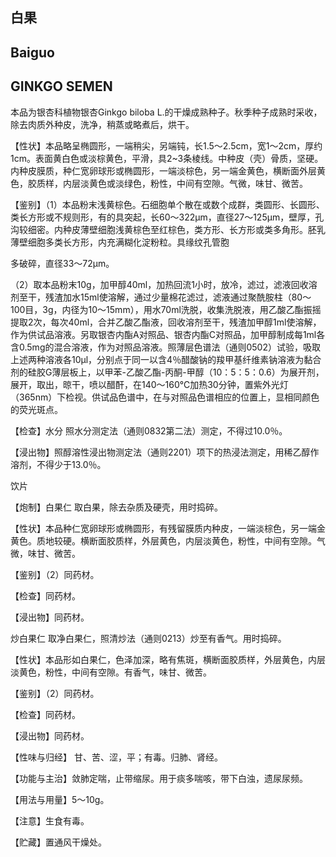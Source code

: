 ## 白果

## Baiguo

## GINKGO SEMEN

本品为银杏科植物银杏Ginkgo biloba L.的干燥成熟种子。秋季种子成熟时采收，除去肉质外种皮，洗净，稍蒸或略煮后，烘干。

【性状】本品略呈椭圆形，一端稍尖，另端钝，长1.5～2.5cm，宽1～2cm，厚约1cm。表面黄白色或淡棕黄色，平滑，具2\~3条棱线。中种皮（壳）骨质，坚硬。内种皮膜质，种仁宽卵球形或椭圆形，一端淡棕色，另一端金黄色，横断面外层黄色，胶质样，内层淡黄色或淡绿色，粉性，中间有空隙。气微，味甘、微苦。

【鉴别】（1）本品粉末浅黄棕色。石细胞单个散在或数个成群，类圆形、长圆形、类长方形或不规则形，有的具突起，长60～322μm，直径27～125μm，壁厚，孔沟较细密。内种皮薄壁细胞浅黄棕色至红棕色，类方形、长方形或类多角形。胚乳薄壁细胞多类长方形，内充满糊化淀粉粒。具缘纹孔管胞

多破碎，直径33～72μm。

（2）取本品粉末10g，加甲醇40ml，加热回流1小时，放冷，滤过，滤液回收溶剂至干，残渣加水15ml使溶解，通过少量棉花滤过，滤液通过聚酰胺柱（80～100目，3g，内径为10～15mm），用水70ml洗脱，收集洗脱液，用乙酸乙酯振摇提取2次，每次40ml，合并乙酸乙酯液，回收溶剂至干，残渣加甲醇1ml使溶解，作为供试品溶液。另取银杏内酯A对照品、银杏内酯C对照品，加甲醇制成每1ml各含0.5mg的混合溶液，作为对照品溶液。照薄层色谱法（通则0502）试验，吸取上述两种溶液各10μl，分别点于同一以含4％醋酸钠的羧甲基纤维素钠溶液为黏合剂的硅胶G薄层板上，以甲苯-乙酸乙酯-丙酮-甲醇（10：5：5：0.6）为展开剂，展开，取出，晾干，喷以醋酐，在140～160℃加热30分钟，置紫外光灯（365nm）下检视。供试品色谱中，在与对照品色谱相应的位置上，显相同颜色的荧光斑点。

【检查】水分 照水分测定法（通则0832第二法）测定，不得过10.0％。

【浸出物】照醇溶性浸出物测定法（通则2201）项下的热浸法测定，用稀乙醇作溶剂，不得少于13.0％。

 饮片

【炮制】白果仁 取白果，除去杂质及硬壳，用时捣碎。

【性状】本品种仁宽卵球形或椭圆形，有残留膜质内种皮，一端淡棕色，另一端金黄色。质地较硬。横断面胶质样，外层黄色，内层淡黄色，粉性，中间有空隙。气微，味甘、微苦。

【鉴别】（2）同药材。

【检查】同药材。

【浸出物】同药材。

炒白果仁 取净白果仁，照清炒法（通则0213）炒至有香气。用时捣碎。

【性状】本品形如白果仁，色泽加深，略有焦斑，横断面胶质样，外层黄色，内层淡黄色，粉性，中间有空隙。有香气，味甘、微苦。

【鉴别】（2）同药材。

【检查】同药材。

【浸出物】同药材。

【性味与归经】 甘、苦、涩，平；有毒。归肺、肾经。

【功能与主治】敛肺定喘，止带缩尿。用于痰多喘咳，带下白浊，遗尿尿频。

【用法与用量】5～10g。

【注意】生食有毒。

【贮藏】置通风干燥处。